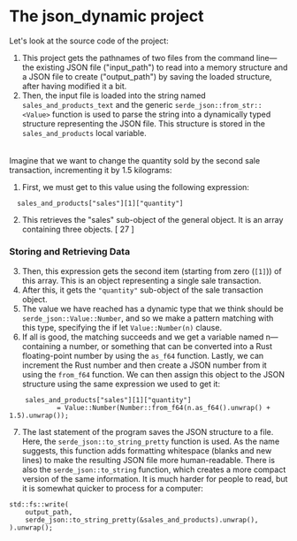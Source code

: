 # The json_dynamic project

Let's look at the source code of the project:
1. This project gets the pathnames of two files from the command line—the existing JSON file ("input_path") to read into a memory structure and a JSON file to create ("output_path") by saving the loaded structure, after having modified it a bit.
2. Then, the input file is loaded into the string named `sales_and_products_text` and the
generic `serde_json::from_str::<Value>` function is used to parse the string into a dynamically typed structure representing the JSON file. This structure is stored in the `sales_and_products` local variable.

######

Imagine that we want to change the quantity sold by the second sale transaction, incrementing it by 1.5 kilograms:
1. First, we must get to this value using the following expression:
```
  sales_and_products["sales"][1]["quantity"]
```
2. This retrieves the "sales" sub-object of the general object. It is an array containing three objects.
 [ 27 ]
  
### Storing and Retrieving Data
3. Then, this expression gets the second item (starting from zero (`[1]`)) of this array. This is an object representing a single sale transaction.
4. After this, it gets the `"quantity"` sub-object of the sale transaction object.
5. The value we have reached has a dynamic type that we think should be `serde_json::Value::Number`, and so we make a pattern matching with this type, specifying the if let `Value::Number(n)` clause.
6. If all is good, the matching succeeds and we get a variable named n—containing a number, or something that can be converted into a Rust floating-point number by using the `as_f64` function. Lastly, we can increment the Rust number and then create a JSON number from it using the `from_f64` function. We can then assign this object to the JSON structure using the same expression we used to get it:
```      
    sales_and_products["sales"][1]["quantity"]
            = Value::Number(Number::from_f64(n.as_f64().unwrap() + 1.5).unwrap());
```
7. The last statement of the program saves the JSON structure to a file. Here,
the `serde_json::to_string_pretty` function is used. As the name suggests, this function adds formatting whitespace (blanks and new lines) to make the resulting JSON file more human-readable. There is also
the `serde_json::to_string` function, which creates a more compact version of the same information. It is much harder for people to read, but it is somewhat quicker to process for a computer:
```
std::fs::write(
    output_path,
    serde_json::to_string_pretty(&sales_and_products).unwrap(),
).unwrap();
```
